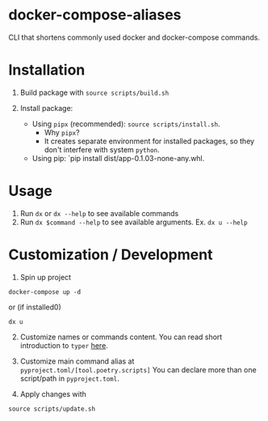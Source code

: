 # docker-compose-aliases
CLI that shortens commonly used docker and docker-compose commands.

# Installation
1. Build package with `source scripts/build.sh`

2. Install package:
    - Using `pipx` (recommended): `source scripts/install.sh`.
      - Why `pipx`? 
      - It creates separate environment for installed packages, so they don't 
        interfere with system `python`.
    - Using pip: `pip install dist/app-0.1.03-none-any.whl.
   
# Usage
1. Run `dx` or `dx --help` to see available commands
2. Run `dx $command --help` to see available arguments. Ex. `dx u --help`

# Customization / Development

1. Spin up project
```
docker-compose up -d
```
or (if installed0)
```
dx u
```
2. Customize names or commands content. You can read short introduction to `typer`
   [here](https://typer.tiangolo.com/tutorial/commands/).
3. Customize main command alias at `pyproject.toml/[tool.poetry.scripts]`
You can declare more than one script/path in `pyproject.toml`.

4. Apply changes with 
```
source scripts/update.sh
```
